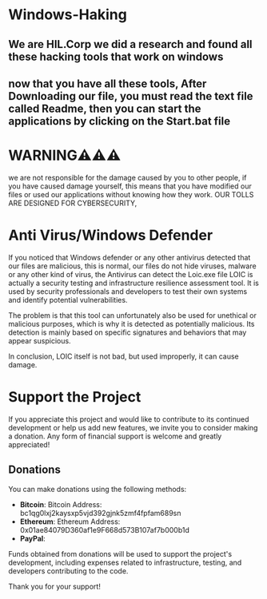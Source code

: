 # Windows-Haking
We are HIL.Corp we did a research  and found all these hacking tools that work on windows 
-------------------------------------------------------------------------------------------------------
now that you have all these tools, After Downloading our file, you must read the text file called Readme, then you can start the applications by clicking on the Start.bat file
---------------------------------------------------------------------------------------------------------------------------------------------------------
# WARNING⚠️⚠️⚠️
we are not responsible for the damage caused by you to other people, if you have caused damage yourself, this means that you have modified our files or used our applications without knowing how they work. OUR TOLLS ARE DESIGNED FOR CYBERSECURITY,
# Anti Virus/Windows Defender
If you noticed that Windows defender or any other antivirus detected that our files are malicious, this is normal, our files do not hide viruses, malware or any other kind of virus, the Antivirus can detect the Loic.exe file
LOIC is actually a security testing and infrastructure resilience assessment tool. It is used by security professionals and developers to test their own systems and identify potential vulnerabilities.

The problem is that this tool can unfortunately also be used for unethical or malicious purposes, which is why it is detected as potentially malicious. Its detection is mainly based on specific signatures and behaviors that may appear suspicious.

In conclusion, LOIC itself is not bad, but used improperly, it can cause damage.

# Support the Project

If you appreciate this project and would like to contribute to its continued development or help us add new features, we invite you to consider making a donation. Any form of financial support is welcome and greatly appreciated!

## Donations

You can make donations using the following methods:

- **Bitcoin**: Bitcoin Address: bc1qg0lxj2kaysxp5vjd392gjnk5zmf4fpfam689sn
- **Ethereum**: Ethereum Address: 0x01ae84079D360af1e9F668d573B107af7b000b1d
- **PayPal**: 

Funds obtained from donations will be used to support the project's development, including expenses related to infrastructure, testing, and developers contributing to the code.

Thank you for your support!



